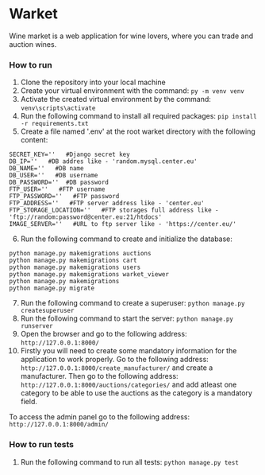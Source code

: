 # Warket

Wine market is a web application for wine lovers, where you can trade and auction wines.

### How to run
1. Clone the repository into your local machine
2. Create your virtual environment with the command: 
```py -m venv venv```
3. Activate the created virtual environment by the command: 
```venv\scripts\activate```
4. Run the following command to install all required packages: 
```pip install -r requirements.txt```
5. Create a file named '.env' at the root warket directory with the following content:
```
SECRET_KEY=''   #Django secret key
DB_IP=''   #DB addres like - 'random.mysql.center.eu' 
DB_NAME=''   #DB name
DB_USER=''   #DB username
DB_PASSWORD=''  #DB password
FTP_USER=''   #FTP username
FTP_PASSWORD=''   #FTP password
FTP_ADDRESS=''   #FTP server address like - 'center.eu'
FTP_STORAGE_LOCATION=''   #FTP storages full address like - 'ftp://random:password@center.eu:21/htdocs'
IMAGE_SERVER=''   #URL to ftp server like - 'https://center.eu/'
```
6. Run the following command to create and initialize the database: 
```
python manage.py makemigrations auctions
python manage.py makemigrations cart
python manage.py makemigrations users
python manage.py makemigrations warket_viewer
python manage.py makemigrations
python manage.py migrate
```
7. Run the following command to create a superuser: 
```python manage.py createsuperuser```
8. Run the following command to start the server: 
```python manage.py runserver```
9. Open the browser and go to the following address: 
```http://127.0.0.1:8000/```
10. Firstly you will need to create some mandatory information for the application to work properly. Go to the following address: 
```http://127.0.0.1:8000/create_manufacturer/``` and create a manufacturer. Then go to the following address: 
```http://127.0.0.1:8000/auctions/categories/``` and add atleast one category to be able to use the auctions as the category is a mandatory field.


 To access the admin panel go to the following address: 
```http://127.0.0.1:8000/admin/```


### How to run tests
1. Run the following command to run all tests: 
```python manage.py test```